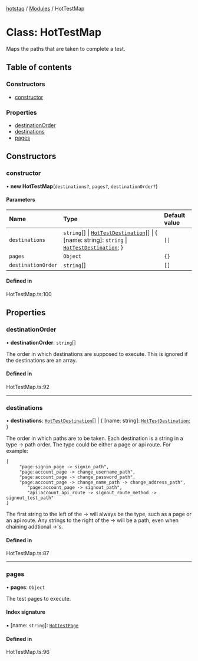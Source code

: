 [hotstaq](../README.md) / [Modules](../modules.md) / HotTestMap

# Class: HotTestMap

Maps the paths that are taken to complete a test.

## Table of contents

### Constructors

- [constructor](HotTestMap.md#constructor)

### Properties

- [destinationOrder](HotTestMap.md#destinationorder)
- [destinations](HotTestMap.md#destinations)
- [pages](HotTestMap.md#pages)

## Constructors

### constructor

• **new HotTestMap**(`destinations?`, `pages?`, `destinationOrder?`)

#### Parameters

| Name | Type | Default value |
| :------ | :------ | :------ |
| `destinations` | `string`[] \| [`HotTestDestination`](HotTestDestination.md)[] \| { [name: string]: `string` \| [`HotTestDestination`](HotTestDestination.md);  } | `[]` |
| `pages` | `Object` | `{}` |
| `destinationOrder` | `string`[] | `[]` |

#### Defined in

HotTestMap.ts:100

## Properties

### destinationOrder

• **destinationOrder**: `string`[]

The order in which destinations are supposed to execute. This is
ignored if the destinations are an array.

#### Defined in

HotTestMap.ts:92

___

### destinations

• **destinations**: [`HotTestDestination`](HotTestDestination.md)[] \| { [name: string]: [`HotTestDestination`](HotTestDestination.md);  }

The order in which paths are to be taken. Each destination is a string
in a type -> path order. The type could be either a page or api route.
For example:
```
[
     "page:signin_page -> signin_path",
     "page:account_page -> change_username_path",
     "page:account_page -> change_password_path",
     "page:account_page -> change_name_path -> change_address_path",
		"page:account_page -> signout_path",
		"api:account_api_route -> signout_route_method -> signout_test_path"
]
```

The first string to the left of the -> will always be the type, such as a
page or an api route. Any strings to the right of the -> will be a path, even
when chaining addtional ->'s.

#### Defined in

HotTestMap.ts:87

___

### pages

• **pages**: `Object`

The test pages to execute.

#### Index signature

▪ [name: `string`]: [`HotTestPage`](../interfaces/HotTestPage.md)

#### Defined in

HotTestMap.ts:96
